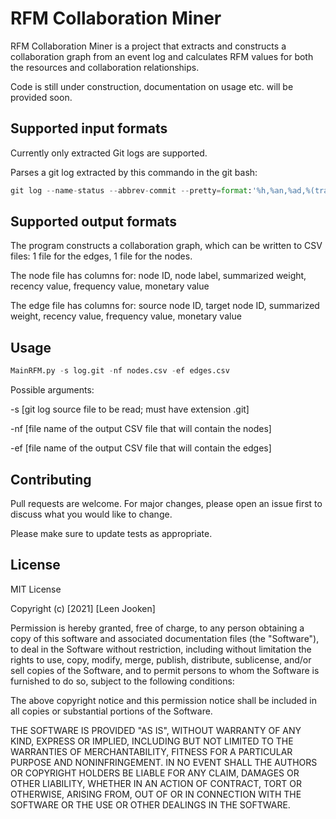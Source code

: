 # RFM Collaboration Miner

RFM Collaboration Miner is a project that extracts and constructs a collaboration graph from an event log and calculates RFM values for both the resources and collaboration relationships.

Code is still under construction, documentation on usage etc. will be provided soon.

## Supported input formats

Currently only extracted Git logs are supported. 

Parses a git log extracted by this commando in the git bash:
```python
git log --name-status --abbrev-commit --pretty=format:'%h,%an,%ad,%(trailers:key=Co-Authored-by,separator=%x2C,valueonly=TRUE)' --date=iso-local --diff-merges=c --no-renames > log.git
`````
    

## Supported output formats

The program constructs a collaboration graph, which can be written to CSV files: 1 file for the edges, 1 file for the nodes.

The node file has columns for: node ID, node label, summarized weight, recency value, frequency value, monetary value

The edge file has columns for: source node ID, target node ID, summarized weight, recency value, frequency value, monetary value


## Usage

```python
MainRFM.py -s log.git -nf nodes.csv -ef edges.csv
```
Possible arguments:

-s [git log source file to be read; must have extension .git]

-nf [file name of the output CSV file that will contain the nodes]

-ef [file name of the output CSV file that will contain the edges]


## Contributing
Pull requests are welcome. For major changes, please open an issue first to discuss what you would like to change.

Please make sure to update tests as appropriate.

## License
MIT License

Copyright (c) [2021] [Leen Jooken]

Permission is hereby granted, free of charge, to any person obtaining a copy
of this software and associated documentation files (the "Software"), to deal
in the Software without restriction, including without limitation the rights
to use, copy, modify, merge, publish, distribute, sublicense, and/or sell
copies of the Software, and to permit persons to whom the Software is
furnished to do so, subject to the following conditions:

The above copyright notice and this permission notice shall be included in all
copies or substantial portions of the Software.

THE SOFTWARE IS PROVIDED "AS IS", WITHOUT WARRANTY OF ANY KIND, EXPRESS OR
IMPLIED, INCLUDING BUT NOT LIMITED TO THE WARRANTIES OF MERCHANTABILITY,
FITNESS FOR A PARTICULAR PURPOSE AND NONINFRINGEMENT. IN NO EVENT SHALL THE
AUTHORS OR COPYRIGHT HOLDERS BE LIABLE FOR ANY CLAIM, DAMAGES OR OTHER
LIABILITY, WHETHER IN AN ACTION OF CONTRACT, TORT OR OTHERWISE, ARISING FROM,
OUT OF OR IN CONNECTION WITH THE SOFTWARE OR THE USE OR OTHER DEALINGS IN THE
SOFTWARE.
